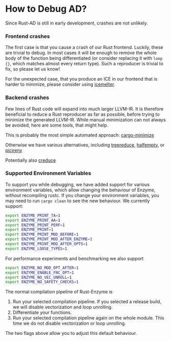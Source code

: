 # How to Debug AD?

Since Rust-AD is still in early development, crashes are not unlikely.

### Frontend crashes
The first case is that you cause a crash of our Rust frontend.
Luckily, these are trivial to debug. In most cases it will be enough
to remove the whole body of the function being differentiated 
(or consider replacing it with `loop {}`,
which matches almost every return type). 
Such a reproducer is trivial to fix, so please let us know!

For the unexpected case, that you produce an ICE in our frontend that 
is harder to minimize, please consider using [icemelter](https://github.com/langston-barrett/icemelter).

### Backend crashes
Few lines of Rust code will expand into much larger LLVM-IR.
It is therefore beneficial to reduce a Rust reproducer as 
far as possible, before trying to minimize the generated LLVM-IR.
While manual minimization can not always be avoided, here are 
some tools, that might help.

This is probably the most simple automated approach:
[cargo-minimize](https://github.com/Nilstrieb/cargo-minimize)

Otherwise we have various alternatives, including
[treereduce](https://github.com/langston-barrett/treereduce),
[halfempty](https://github.com/googleprojectzero/halfempty), or
[picireny](https://github.com/renatahodovan/picireny)

Potentially also
[creduce](https://github.com/csmith-project/creduce)

### Supported Environment Variables
To support you while debugging, we have added support for various environment variables,
which allow changing the behaviour of Enzyme, without recompiling rustc.
If you change your environment variables, you may need to run `cargo clean` to see the new behaviour.
We currently support:
```bash
export ENZYME_PRINT_TA=1
export ENZYME_PRINT_AA=1
export ENZYME_PRINT_PERF=1
export ENZYME_PRINT=1
export ENZYME_PRINT_MOD_BEFORE=1
export ENZYME_PRINT_MOD_AFTER_ENZYME=1
export ENZYME_PRINT_MOD_AFTER_OPTS=1
export ENZYME_LOOSE_TYPES=1
```

For performance experiments and benchmarking we also support
```bash
export ENZYME_NO_MOD_OPT_AFTER=1
export ENZYME_ENABLE_FNC_OPT=1
export ENZYME_NO_VEC_UNROLL=1
export ENZYME_NO_SAFETY_CHECKS=1
```
The normal compilation pipeline of Rust-Enzyme is
1) Run your selected compilation pipeline. If you selected a release build, we will disable vectorization and loop unrolling.
2) Differentiate your functions.
3) Run your selected compilation pipeline again on the whole module. This time we do not disable vectorization or loop unrolling.

The two flags above allow you to adjust this default behaviour.
